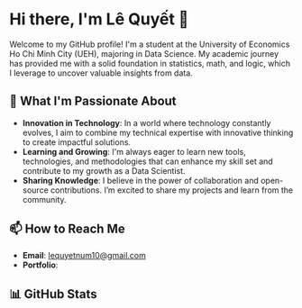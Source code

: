 # Hi there, I'm Lê Quyết 👋

Welcome to my GitHub profile! I'm a student at the University of Economics Ho Chi Minh City (UEH), majoring in Data Science. My academic journey has provided me with a solid foundation in statistics, math, and logic, which I leverage to uncover valuable insights from data.

## 🚀 What I'm Passionate About

- **Innovation in Technology**: In a world where technology constantly evolves, I aim to combine my technical expertise with innovative thinking to create impactful solutions.
- **Learning and Growing**: I'm always eager to learn new tools, technologies, and methodologies that can enhance my skill set and contribute to my growth as a Data Scientist.
- **Sharing Knowledge**: I believe in the power of collaboration and open-source contributions. I’m excited to share my projects and learn from the community.

## 📫 How to Reach Me

- **Email**: [lequyetnum10@gmail.com](mailto:lequyetnum10@gmail.com)
- **Portfolio**:

## 📊 GitHub Stats
